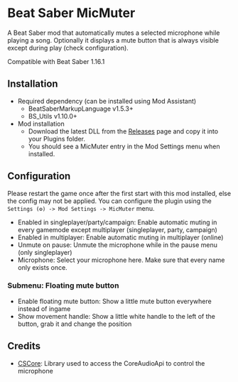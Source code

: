 # Beat Saber MicMuter
A Beat Saber mod that automatically mutes a selected microphone while playing a song.
Optionally it displays a mute button that is always visible except during play (check configuration).

Compatible with Beat Saber 1.16.1

## Installation
* Required dependency (can be installed using Mod Assistant)
    * BeatSaberMarkupLanguage v1.5.3+
    * BS_Utils v1.10.0+
* Mod installation
    * Download the latest DLL from the [Releases](https://github.com/TechDiem/BeatSaberMicMuter/releases/latest) page and copy it into your Plugins folder.
    * You should see a MicMuter entry in the Mod Settings menu when installed.

## Configuration
Please restart the game once after the first start with this mod installed, else the config may not be applied.
You can configure the plugin using the  `Settings (⚙) -> Mod Settings -> MicMuter` menu.
* Enabled in singleplayer/party/campaign: Enable automatic muting in every gamemode except multiplayer (singleplayer, party, campaign)
* Enabled in multiplayer: Enable automatic muting in multiplayer (online)
* Unmute on pause: Unmute the microphone while in the pause menu (only singleplayer)
* Microphone: Select your microphone here. Make sure that every name only exists once.
### Submenu: Floating mute button
* Enable floating mute button: Show a little mute button everywhere instead of ingame
* Show movement handle: Show a little white handle to the left of the button, grab it and change the position


## Credits 
* [CSCore](https://github.com/filoe/cscore): Library used to access the CoreAudioApi to control the microphone